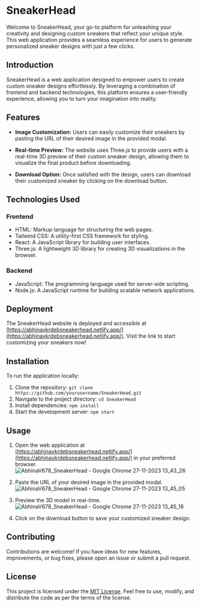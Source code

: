# SneakerHead

Welcome to SneakerHead, your go-to platform for unleashing your creativity and designing custom sneakers that reflect your unique style. This web application provides a seamless experience for users to generate personalized sneaker designs with just a few clicks.

## Introduction

SneakerHead is a web application designed to empower users to create custom sneaker designs effortlessly. By leveraging a combination of frontend and backend technologies, this platform ensures a user-friendly experience, allowing you to turn your imagination into reality.

## Features

- **Image Customization:** Users can easily customize their sneakers by pasting the URL of their desired image in the provided modal.

- **Real-time Preview:** The website uses Three.js to provide users with a real-time 3D preview of their custom sneaker design, allowing them to visualize the final product before downloading.

- **Download Option:** Once satisfied with the design, users can download their customized sneaker by clicking on the download button.

## Technologies Used

### Frontend

- HTML: Markup language for structuring the web pages.
- Tailwind CSS: A utility-first CSS framework for styling.
- React: A JavaScript library for building user interfaces.
- Three.js: A lightweight 3D library for creating 3D visualizations in the browser.

### Backend

- JavaScript: The programming language used for server-side scripting.
- Node.js: A JavaScript runtime for building scalable network applications.

## Deployment

The SneakerHead website is deployed and accessible at [https://abhinavkrdebsneakerhead.netlify.app/](https://abhinavkrdebsneakerhead.netlify.app/). Visit the link to start customizing your sneakers now!

## Installation

To run the application locally:

1. Clone the repository: `git clone https://github.com/yourusername/SneakerHead.git`
2. Navigate to the project directory: `cd SneakerHead`
3. Install dependencies: `npm install`
4. Start the development server: `npm start`

## Usage

1. Open the web application at [https://abhinavkrdebsneakerhead.netlify.app/](https://abhinavkrdebsneakerhead.netlify.app/) in your preferred browser.
   ![AbhinaV678_SneakerHead - Google Chrome 27-11-2023 13_43_26](https://github.com/AbhinaV678/SneakerHead/assets/78131219/07001f76-e146-4f73-9cbb-68f78f6d9925)

2. Paste the URL of your desired image in the provided modal.
   ![AbhinaV678_SneakerHead - Google Chrome 27-11-2023 13_45_05](https://github.com/AbhinaV678/SneakerHead/assets/78131219/3290b612-582a-4926-88d9-472ba947b976)

3. Preview the 3D model in real-time.
   ![AbhinaV678_SneakerHead - Google Chrome 27-11-2023 13_45_18](https://github.com/AbhinaV678/SneakerHead/assets/78131219/0e54bc7c-39c1-4f72-88ef-0e8879838dda)

5. Click on the download button to save your customized sneaker design.


## Contributing

Contributions are welcome! If you have ideas for new features, improvements, or bug fixes, please open an issue or submit a pull request.

## License

This project is licensed under the [MIT License](LICENSE). Feel free to use, modify, and distribute the code as per the terms of the license.
